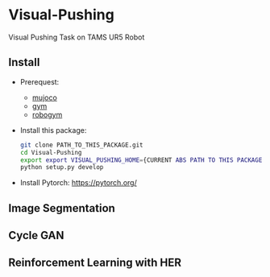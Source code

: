 # Visual-Pushing
Visual Pushing Task on TAMS UR5 Robot

## Install
- Prerequest:
    - [mujoco](http://www.mujoco.org/)
    - [gym](https://github.com/openai/gym)
    - [robogym](https://github.com/openai/robogym)
- Install this package:
    ```bash
    git clone PATH_TO_THIS_PACKAGE.git
    cd Visual-Pushing
    export export VISUAL_PUSHING_HOME={CURRENT ABS PATH TO THIS PACKAGE}
    python setup.py develop
    ```

- Install Pytorch: https://pytorch.org/

## Image Segmentation

## Cycle GAN

## Reinforcement Learning with HER
